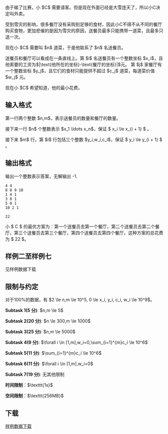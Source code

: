 <p>由于输了比赛，小 $C$ 需要请客。但是现在外面已经是大雪连天了，所以小C决定叫外卖。</p>
<p>受到雪灾的影响，很多餐厅没有采购到足够的食材，因此小C不得不从不同的餐厅购买食物，更加悲催的是因为雪灾的原因，送餐员最多只能携带一道菜，且最多只送一次。</p>
<p>现在小 $C$ 需要叫 $n$ 道菜，于是他联系了 $n$ 名送餐员。</p>
<p>送餐员和餐厅可以看成在一条直线上。第 $i$ 名送餐员有一个整数坐标 $x_i$，且他索要的工资为$|\text{他所在的坐标}-\text{餐厅的坐标}|$元。
第 $j$ 家餐厅有一个整数坐标 $y_j$，且它们的食材只能提供不超过 $c_j$ 道菜，每道菜价值 $w_j$ 元。</p>
<p>现在小 $C$ 希望知道，他的最小花费。</p>
<h2>输入格式</h2>
<p>第一行两个整数 $n,m$，表示送餐员的数量和餐厅的数量。</p>
<p>接下来一行 $n$ 个整数表示 $x_1 \ldots x_n$，保证 $ x_i \le x_{i + 1} $ 。</p>
<p>接下来 $m$ 行，第 $i$ 行包括三个整数 $y_i,w_i,c_i$，保证 $ y_i \le y_{i + 1} $ 。</p>
<h2>输出格式</h2>
<p>输出一个整数表示答案，无解输出 -1.</p>


<pre><code class="language-input1">4 4
8 8 9 10
1 4 1
3 0 1
5 0 1
10 2 1
</code></pre>


<pre><code class="language-output1">22
</code></pre>


<p>小 $ C $ 的最优方案为：第一个送餐员去第一个餐厅，第二个送餐员去第二个餐厅，第三个送餐员去第三个餐厅，第四个送餐员去第四个餐厅。这种方案的总花费为 $ 22 $。</p>
<h2>样例二至样例七</h2>
<p>见样例数据下载</p>
<h2>限制与约定</h2>
<p>对于100%的数据，有 $2 \le n,m \le 10^5, 0 \le x_i, y_i, c_i, w_i \le 10^9$。</p>
<p><strong>Subtask 1(5 分)</strong>:  $n,m \le 5​$</p>
<p><strong>Subtask 2(20 分)</strong>: $n \le 300,m \le 1000$</p>
<p><strong>Subtask 3(25 分)</strong>: $n,m \le 5000$</p>
<p><strong>Subtask 4(9 分)</strong>: $\forall i \in [1,m],w_i=0,\sum_{i=1}^{m}c_i \le 10^6$</p>
<p><strong>Subtask 5(11 分)</strong>: $\sum_{i=1}^{m}c_i \le 10^6$</p>
<p><strong>Subtask 6(11 分)</strong>: $\forall i \in [1,m],w_i=0$</p>
<p><strong>Subtask 7(19 分)</strong>: 无其他限制</p>
<p><strong>时间限制</strong>：$\texttt{1s}$</p>
<p><strong>空间限制</strong>：$\texttt{256MB}$</p>
<h2>下载</h2>
<p><a href="./442/file/attachment.zip">样例数据下载</a></p>
